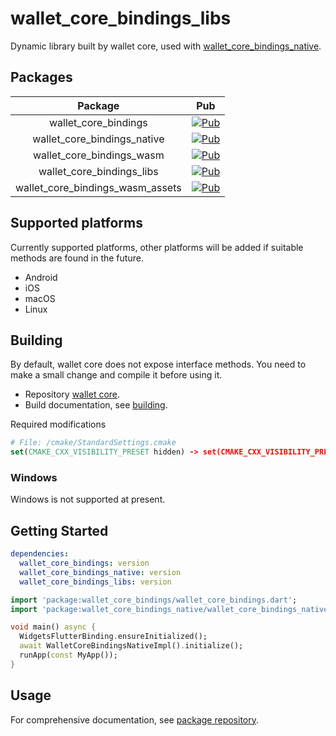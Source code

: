 # wallet_core_bindings_libs

Dynamic library built by wallet core, used with [wallet_core_bindings_native](https://github.com/xuelongqy/wallet_core_bindings/tree/main/wallet_core_bindings_native).

## Packages
|             Package              |                                                          Pub                                                           |
|:--------------------------------:|:----------------------------------------------------------------------------------------------------------------------:|
|       wallet_core_bindings       |       [![Pub](https://img.shields.io/pub/v/wallet_core_bindings)](https://pub.dev/packages/wallet_core_bindings)       |
|   wallet_core_bindings_native    |   [![Pub](https://img.shields.io/pub/v/wallet_core_bindings)](https://pub.dev/packages/wallet_core_bindings_native)    |
|    wallet_core_bindings_wasm     |    [![Pub](https://img.shields.io/pub/v/wallet_core_bindings)](https://pub.dev/packages/wallet_core_bindings_wasm)     |
|    wallet_core_bindings_libs     |    [![Pub](https://img.shields.io/pub/v/wallet_core_bindings)](https://pub.dev/packages/wallet_core_bindings_libs)     |
| wallet_core_bindings_wasm_assets | [![Pub](https://img.shields.io/pub/v/wallet_core_bindings)](https://pub.dev/packages/wallet_core_bindings_wasm_assets) |

## Supported platforms
Currently supported platforms, other platforms will be added if suitable methods are found in the future.
- Android
- iOS
- macOS
- Linux

## Building
By default, wallet core does not expose interface methods. You need to make a small change and compile it before using it.

* Repository [wallet core](https://github.com/trustwallet/wallet-core).
* Build documentation, see [building](https://developer.trustwallet.com/developer/wallet-core/developing-the-library/building).

Required modifications
```cmake
# File: /cmake/StandardSettings.cmake
set(CMAKE_CXX_VISIBILITY_PRESET hidden) -> set(CMAKE_CXX_VISIBILITY_PRESET default)
```

### Windows
Windows is not supported at present.

## Getting Started
```yaml
dependencies:
  wallet_core_bindings: version
  wallet_core_bindings_native: version
  wallet_core_bindings_libs: version
```
```dart
import 'package:wallet_core_bindings/wallet_core_bindings.dart';
import 'package:wallet_core_bindings_native/wallet_core_bindings_native.dart';

void main() async {
  WidgetsFlutterBinding.ensureInitialized();
  await WalletCoreBindingsNativeImpl().initialize();
  runApp(const MyApp());
}
```

## Usage
For comprehensive documentation, see [package repository](https://github.com/xuelongqy/wallet_core_bindings/tree/main/wallet_core_bindings).
